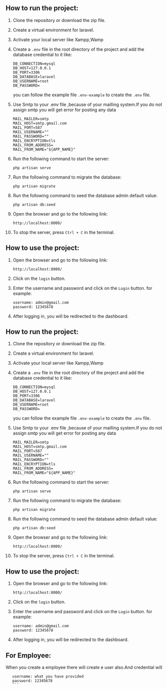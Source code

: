
## How to run the project:
1. Clone the repository or download the zip file.
2. Create a virtual environment for laravel.
3. Activate your local server like Xampp,Wamp

5. Create a `.env` file in the root directory of the project and add the database credential to it like:

    ```
   DB_CONNECTION=mysql
   DB_HOST=127.0.0.1
   DB_PORT=3306
   DB_DATABASE=laravel
   DB_USERNAME=root
   DB_PASSWORD=
    ```
    you can follow the example file `.env-example` to create the `.env` file.

6. Use Smtp to your .env file ,because of your mailling system.If you do not assign smtp you will get error for posting any data 
    ```
    MAIL_MAILER=smtp
   MAIL_HOST=smtp.gmail.com
   MAIL_PORT=587
   MAIL_USERNAME=""
   MAIL_PASSWORD=""
   MAIL_ENCRYPTION=tls
   MAIL_FROM_ADDRESS=
   MAIL_FROM_NAME="${APP_NAME}"

    ```
6. Run the following command to start the server:
     ```
    php artisan serve
     ```
     
7. Run the following command to migrate  the database:
     ```
    php artisan migrate
     ```     
8. Run the following command to seed  the database admin default value:
     ```
    php artisan db:seed
     ```
9. Open the browser and go to the following link:

    ```
    http://localhost:8000/
    ```
10. To stop the server, press `Ctrl + C` in the terminal.

## How to use the project:
1. Open the browser and go to the following link:

    ```
    http://localhost:8000/
    ```
2. Click on the `login` button.
3. Enter the username and password and click on the `Login` button. for example:
    ```
    username: admin@gmail.com
    password: 12345678
    ```
4. After logging in, you will be redirected to the dashboard.

## How to run the project:
1. Clone the repository or download the zip file.
2. Create a virtual environment for laravel.
3. Activate your local server like Xampp,Wamp

5. Create a `.env` file in the root directory of the project and add the database credential to it like:

    ```
   DB_CONNECTION=mysql
   DB_HOST=127.0.0.1
   DB_PORT=3306
   DB_DATABASE=laravel
   DB_USERNAME=root
   DB_PASSWORD=
    ```
    you can follow the example file `.env-example` to create the `.env` file.

6. Use Smtp to your .env file ,because of your mailling system.If you do not assign smtp you will get error for posting any data 
    ```
    MAIL_MAILER=smtp
   MAIL_HOST=smtp.gmail.com
   MAIL_PORT=587
   MAIL_USERNAME=""
   MAIL_PASSWORD=""
   MAIL_ENCRYPTION=tls
   MAIL_FROM_ADDRESS=
   MAIL_FROM_NAME="${APP_NAME}"

    ```
6. Run the following command to start the server:
     ```
    php artisan serve
     ```
     
7. Run the following command to migrate  the database:
     ```
    php artisan migrate
     ```     
8. Run the following command to seed  the database admin default value:
     ```
    php artisan db:seed
     ```
9. Open the browser and go to the following link:

    ```
    http://localhost:8000/
    ```
10. To stop the server, press `Ctrl + C` in the terminal.

## How to use the project:
1. Open the browser and go to the following link:

    ```
    http://localhost:8000/
    ```
2. Click on the `login` button.
3. Enter the username and password and click on the `Login` button. for example:
    ```
    username: admin@gmail.com
    password: 12345678
    ```
4. After logging in, you will be redirected to the dashboard.

 ## For Employee:
  When you create a employee there will create e user also.And credential will
  
 ```
    username: what you have provided
    password: 12345678
    ```
   
